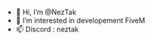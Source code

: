 - 👋 Hi, I’m @NezTak
- 👀 I’m interested in developement FiveM
- 📫 Discord : neztak

<!---
NezTak/NezTak is a ✨ special ✨ repository because its `README.md` (this file) appears on your GitHub profile.
You can click the Preview link to take a look at your changes.
--->
